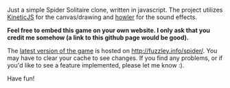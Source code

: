 Just a simple Spider Solitaire clone, written in javascript. 
The project utilizes [KineticJS](http://kineticjs.com/) for the canvas/drawing and [howler](http://goldfirestudios.com/blog/104/howler.js-Modern-Web-Audio-Javascript-Library) for the sound effects.

**Feel free to embed this game on your own website. I only ask that you credit me somehow (a link to this github page would be good).**

The [latest version of the game](http://fuzzley.info/spider/) is hosted on http://fuzzley.info/spider/. You may have to clear your cache to see changes. If you find any problems, or if you'd like to see a feature implemented, please let me know :).

Have fun!

